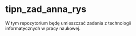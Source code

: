 # tipn_zad_anna_rys
W tym repozytorium będę umieszczać zadania z technologii informatycznych w pracy naukowej.
